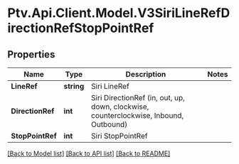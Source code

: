 # Ptv.Api.Client.Model.V3SiriLineRefDirectionRefStopPointRef

## Properties

Name | Type | Description | Notes
------------ | ------------- | ------------- | -------------
**LineRef** | **string** | Siri LineRef | 
**DirectionRef** | **int** | Siri DirectionRef  (in, out, up, down, clockwise, counterclockwise, Inbound, Outbound) | 
**StopPointRef** | **int** | Siri StopPointRef | 

[[Back to Model list]](../README.md#documentation-for-models) [[Back to API list]](../README.md#documentation-for-api-endpoints) [[Back to README]](../README.md)

